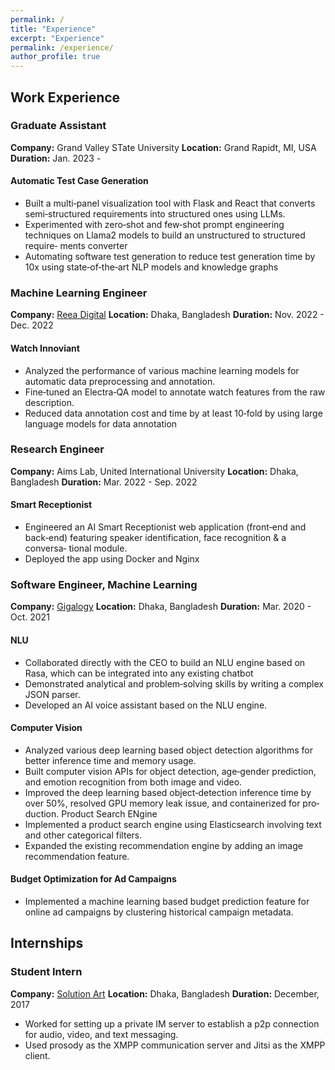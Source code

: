 ```yaml
---
permalink: /
title: "Experience"
excerpt: "Experience"
permalink: /experience/
author_profile: true
---
```



## Work Experience

### **Graduate Assistant**
**Company:** Grand Valley STate University
**Location:** Grand Rapidt, MI, USA
**Duration:** Jan. 2023 -

#### Automatic Test Case Generation
- Built a multi‑panel visualization tool with Flask and React that converts semi‑structured requirements into structured ones using LLMs.
- Experimented with zero‑shot and few‑shot prompt engineering techniques on Llama2 models to build an unstructured to structured require‑
ments converter
- Automating software test generation to reduce test generation time by 10x using state‑of‑the‑art NLP models and knowledge graphs

### **Machine Learning Engineer**
**Company:** [Reea Digital](https://www.reeadigital.com)
**Location:** Dhaka, Bangladesh
**Duration:** Nov. 2022 - Dec. 2022
#### Watch Innoviant

- Analyzed the performance of various machine learning models for automatic data preprocessing and annotation.
- Fine‑tuned an Electra‑QA model to annotate watch features from the raw description.
- Reduced data annotation cost and time by at least 10‑fold by using large language models for data annotation


### **Research Engineer**
**Company:** Aims Lab, United International University
**Location:** Dhaka, Bangladesh
**Duration:** Mar. 2022 - Sep. 2022
#### Smart Receptionist
- Engineered an AI Smart Receptionist web application (front‑end and back‑end) featuring speaker identification, face recognition & a conversa‑
tional module.
- Deployed the app using Docker and Nginx


### **Software Engineer, Machine Learning**
**Company:** [Gigalogy](https://gigalogy.com)
**Location:** Dhaka, Bangladesh
**Duration:** Mar. 2020 - Oct. 2021
#### NLU
 - Collaborated directly with the CEO to build an NLU engine based on Rasa, which can be integrated into any existing chatbot
 - Demonstrated analytical and problem‑solving skills by writing a complex JSON parser.
 - Developed an AI voice assistant based on the NLU engine.
#### Computer Vision
 - Analyzed various deep learning based object detection algorithms for better inference time and memory usage.
 - Built computer vision APIs for object detection, age‑gender prediction, and emotion recognition from both image and video.
 - Improved the deep learning based object‑detection inference time by over 50%, resolved GPU memory leak issue, and containerized for pro‑
duction.
Product Search ENgine
 - Implemented a product search engine using Elasticsearch involving text and other categorical filters.
 - Expanded the existing recommendation engine by adding an image recommendation feature.

#### Budget Optimization for Ad Campaigns
 - Implemented a machine learning based budget prediction feature for online ad campaigns by clustering historical campaign metadata.



## Internships
### **Student Intern**
**Company:** [Solution Art](https://solutionart.net)
**Location:** Dhaka, Bangladesh
**Duration:** December, 2017

- Worked for setting up a private IM server to establish a p2p connection for audio, video, and text messaging.
- Used prosody as the XMPP communication server and Jitsi as the XMPP client.
